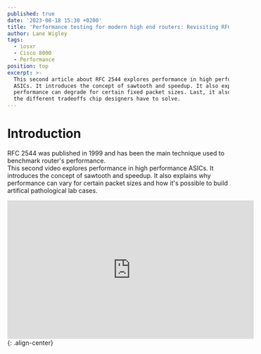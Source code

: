 ```yaml
---
published: true
date: '2023-08-18 15:30 +0200'
title: 'Performance testing for modern high end routers: Revisiting RFC 2544 (Part 2) '
author: Lane Wigley
tags:
  - iosxr
  - Cisco 8000
  - Performance
position: top
excerpt: >-
  This second article about RFC 2544 explores performance in high performance
  ASICs. It introduces the concept of sawtooth and speedup. It also explains why
  performance can degrade for certain fixed packet sizes. Last, it also analyzes
  the different tradeoffs chip designers have to solve.
---
```

# Introduction

RFC 2544 was published in 1999 and has been the main technique used to benchmark router's performance.  
This second video explores performance in high performance ASICs. It introduces the concept of sawtooth and speedup. It also explains why performance can vary for certain  packet sizes and how it's possible to build artifical pathological lab cases.

<iframe width="560" height="315" src="https://www.youtube.com/embed/2RKZ9mAwP7w" title="YouTube video player" frameborder="0" allow="accelerometer; autoplay; clipboard-write; encrypted-media; gyroscope; picture-in-picture; web-share" allowfullscreen></iframe>{: .align-center}